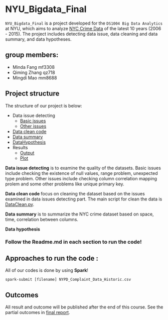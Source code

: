 # NYU_Bigdata_Final

`NYU_Bigdata_Final` is a project developed for the `DS1004 Big Data Analytics` at NYU, which aims to analyze [NYC Crime Data](https://data.cityofnewyork.us/Public-Safety/NYPD-Complaint-Data-Historic/qgea-i56i) of the latest 10 years (2006 - 2015). The project includes detecting data issue, data cleaning and data summary, and data hypotheses.
## group members:
- Minda Fang mf3308
- Qiming Zhang qz718
- Mingdi Mao mm8688

## Project structure

The structure of our project is below:

* Data issue detecting
	* [Basic issues](Data_Issue_Detecting/Basic_Issue) 
	* [Other issues](Data_Issue_Detecting/Other_Issue)
* [Data clean code](Data_Cleaning_Code)
* [Data summary](Data_Summary) 
* [DataHypothesis](DataHypothesis)
* Results
	* [Output](Results/Output)
	* [Plot](Results/plot)	 

**Data issue detecting** is to examine the quality of the datasets. Basic issues include checking the existence of null values, range problem, unexpected type problem. Other issues include checking column correlation mapping prolem and some other problems like unique primary key.

**Data clean code** focus on cleaning the dataset based on the issues examined in data issues detecting part. The main script for clean the data is [DataClean.py](Data_Issue_Detecting/DataClean.py).

**Data summary** is to summarize the NYC crime dataset based on space, time, correlation between columns.  

**Data hypothesis** 

### Follow the Readme.md in each section to run the code!

## Approaches to run the code :
All of our codes is done by using **Spark**!

`spark-submit [filename] NYPD_Complaint_Data_Historic.csv`



## Outcomes
All result and outcome will be published after the end of this course. See the partial outcomes in [final report](FinalReport.pdf).
